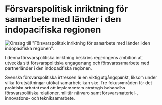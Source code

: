 # Försvarspolitisk inriktning för samarbete med länder i den indopacifiska regionen

![Omslag till "Försvarspolitisk inriktning för samarbete med länder i den indopacifiska regionen".](/contentassets/760d8296bed24547a31f738093b913af/omslag.jpg?width=150&quality=85)


I denna försvarspolitiska inriktning beskrivs regeringens ambition att utveckla sitt försvarspolitiska engagemang och försvarssamarbete med partnerländer i den indopacifiska regionen.


Svenska försvarspolitiska intressen är en viktig utgångspunkt, liksom under vilka förutsättningar utökat samarbete kan ske. Tre fokusområden för det praktiska arbetet med att implementera strategin behandlas – försvarspolitiska relationer, militär närvaro samt försvarsmateriel\-, innovations\- och tekniksamarbete.
